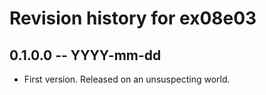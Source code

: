 # Revision history for ex08e03

## 0.1.0.0 -- YYYY-mm-dd

* First version. Released on an unsuspecting world.
